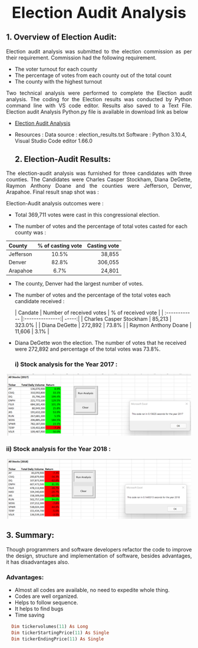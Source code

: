 ## **<h1 align="center"> Election  Audit Analysis**




  ## 1. Overview of Election Audit: 
<p align="justify">Election audit analysis was submitted to the election commission as per their requirement. Commission had the following requirement. <p>
  
- The voter turnout for each county
- The percentage of votes from each county out of the total count
- The county with the highest turnout

<p align="justify">Two technical analysis were performed to complete the Election audit analysis. The coding for the Election results was conducted by Python command line with VS code editor. Results also saved to a Text File. Election audit Analysis Python.py file is available in download link as below <p>

  - [ Election  Audit Analysis](https://github.com/sharifbhuiyan/stock-analysis/blob/main/VBA_Challenge.xlsm)  

- Resources :
            Data source : election_results.txt
            Software : Python 3.10.4, 
                      Visual Studio Code editor 1.66.0


  
  
  ## 2. Election-Audit Results: 
  
<p align="justify"> The election-audit analysis was furnished for three candidates with three counties. The Candidates were Charles Casper Stockham, Diana DeGette, Raymon Anthony Doane  and the counties were Jefferson, Denver, Arapahoe. Final result snap shot was : <p>
  
  
 Election-Audit analysis outcomes were :

- Total  369,711 votes were cast in this congressional election.

- The number of votes and the percentage of total votes casted for each county was :
 

| 	County  | % of casting vote  | Casting vote |
| :------------ |:---------------:| -----:|
| Jefferson      | 10.5% | 38,855 |
| Denver      | 82.8%        |   306,055 |
| Arapahoe | 6.7%        |    24,801 |
  
- The county, Denver had the largest number of votes.

- The number of votes and the percentage of the total votes each candidate received :

  | 	Candate  | Number of received votes  | % of received vote |
| :------------ |:---------------:| -----:|
| Charles Casper Stockham      | 85,213 | 323.0% |
| Diana DeGette      | 272,892        |   73.8% |
| Raymon Anthony Doane | 11,606        |    3.1% |
  
- Diana DeGette won the election. The number of votes that he received were 272,892 and percentage of the total votes was  73.8%.
  
  

  ### i)  Stock analysis for the Year 2017 :
<p align="center">
  <img width="500" src=https://github.com/sharifbhuiyan/stock-analysis/blob/main/Resources/VBA_Challenge_2017.png
</p>

 


### ii)  Stock analysis for the Year 2018 :

  <p align="center">
  <img width="500" src=https://github.com/sharifbhuiyan/stock-analysis/blob/main/Resources/VBA_Challenge_2018.png
</p>

 

## 3. Summary:
  <p align="justify">Though programmers and software developers refactor the code to improve the design, structure and implementation of software, besides advantages, it has disadvantages also.<p>
  
###   Advantages:
  - Almost all codes are available, no need to expedite whole thing.
  - Codes are well organized.
  - Helps to follow sequence. 
  - It helps to find bugs
  - Time saving

  ```ruby
    Dim tickervolumes(11) As Long
    Dim tickerStartingPrice(11) As Single
    Dim tickerEndingPrice(11) As Single
  ```
